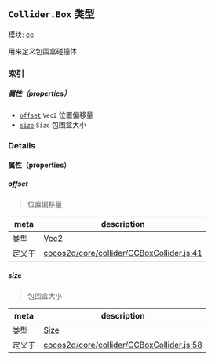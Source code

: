 ## `Collider.Box` 类型



模块: [cc](../modules/cc.md)


用来定义包围盒碰撞体



### 索引

##### 属性（properties）

  - [`offset`](#offset) `Vec2` 位置偏移量
  - [`size`](#size) `Size` 包围盒大小





### Details


#### 属性（properties）


##### offset

> 位置偏移量

| meta | description |
|------|-------------|
| 类型 | <a href="../classes/Vec2.html" class="crosslink">Vec2</a> |
| 定义于 | [cocos2d/core/collider/CCBoxCollider.js:41](https://github.com/cocos-creator/engine/blob/a2f4b48f64e8117cf0d5a93229bfe31932c42384/cocos2d/core/collider/CCBoxCollider.js#L41) |



##### size

> 包围盒大小

| meta | description |
|------|-------------|
| 类型 | <a href="../classes/Size.html" class="crosslink">Size</a> |
| 定义于 | [cocos2d/core/collider/CCBoxCollider.js:58](https://github.com/cocos-creator/engine/blob/a2f4b48f64e8117cf0d5a93229bfe31932c42384/cocos2d/core/collider/CCBoxCollider.js#L58) |






